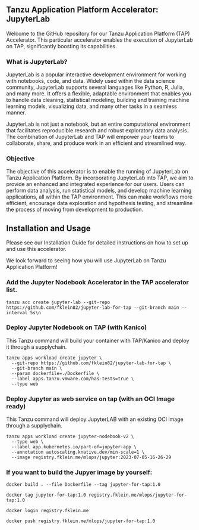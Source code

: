 ## Tanzu Application Platform Accelerator: JupyterLab
Welcome to the GitHub repository for our Tanzu Application Platform (TAP) Accelerator. This particular accelerator enables the execution of JupyterLab on TAP, significantly boosting its capabilities.

### What is JupyterLab?
JupyterLab is a popular interactive development environment for working with notebooks, code, and data. Widely used within the data science community, JupyterLab supports several languages like Python, R, Julia, and many more. It offers a flexible, adaptable environment that enables you to handle data cleaning, statistical modeling, building and training machine learning models, visualizing data, and many other tasks in a seamless manner.

JupyterLab is not just a notebook, but an entire computational environment that facilitates reproducible research and robust exploratory data analysis. The combination of JupyterLab and TAP will empower your teams to collaborate, share, and produce work in an efficient and streamlined way.

### Objective
The objective of this accelerator is to enable the running of JupyterLab on Tanzu Application Platform. By incorporating JupyterLab into TAP, we aim to provide an enhanced and integrated experience for our users. Users can perform data analysis, run statistical models, and develop machine learning applications, all within the TAP environment. This can make workflows more efficient, encourage data exploration and hypothesis testing, and streamline the process of moving from development to production.

## Installation and Usage
Please see our Installation Guide for detailed instructions on how to set up and use this accelerator.

We look forward to seeing how you will use JupyterLab on Tanzu Application Platform!

### Add the Jupyter Nodebook Accelerator in the TAP accelerator list.
~~~
tanzu acc create jupyter-lab --git-repo https://github.com/fklein82/jupyter-lab-for-tap --git-branch main --interval 5s\n
~~~

### Deploy Jupyter Nodebook on TAP (with Kanico)

This Tanzu command will build your container with TAP/Kanico and deploy it through a supplychain. 

~~~
tanzu apps workload create jupyter \
  --git-repo https://github.com/fklein82/jupyter-lab-for-tap \
  --git-branch main \
  --param dockerfile=./Dockerfile \
  --label apps.tanzu.vmware.com/has-tests=true \
  --type web
~~~

### Deploy Jupyter as web service on tap (with an OCI Image ready)

This Tanzu command will deploy JupyterLAB with an existing OCI image through a supplychain. 

~~~
tanzu apps workload create jupyter-nodebook-v2 \
  --type web \
  --label app.kubernetes.io/part-of=jupyter-app \
  --annotation autoscaling.knative.dev/min-scale=1 \
  --image registry.fklein.me/mlops/jupyter:2023-07-05-16-26-29
~~~

### If you want to build the Jupyer image by yourself:
~~~
docker build . --file Dockerfile --tag jupyter-for-tap:1.0

docker tag jupyter-for-tap:1.0 registry.fklein.me/mlops/jupyter-for-tap:1.0

docker login registry.fklein.me

docker push registry.fklein.me/mlops/jupyter-for-tap:1.0
~~~

